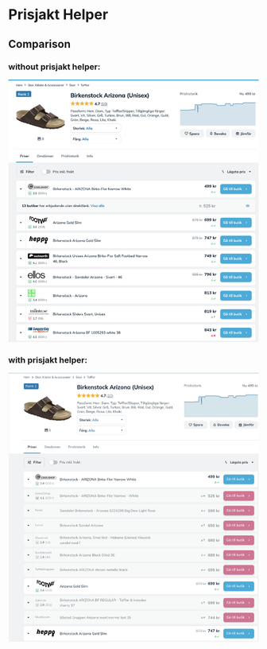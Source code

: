 # Prisjakt Helper

## Comparison 
### without prisjakt helper:
![Before](before.png?raw=true "Before")
### with prisjakt helper:
![After](after.png?raw=true "After")
